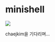 # minishell

<img src="https://occ.a.nflxso.net/dnm/api/v6/X194eJsgWBDE2aQbaNdmCXGUP-Y/AAAABYDY_UFn7BjKWo6DjydmajdnYAWBKmPUPmMQ8mkhYPSpmFoZ-45uiS8lErYj01qrzph2Tnc63CxbZ_j-xDJl20Nw7y9_lfDkV62OLy8XUlg4VMqsUnRDXCT5x2AOQDmaCY--Ow.jpg?r=a02">


chaejkim을 기다리며...
